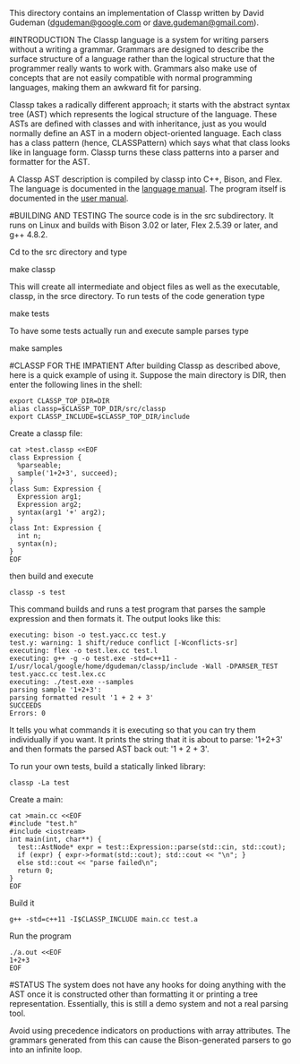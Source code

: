This directory contains an implementation of Classp written by David Gudeman
(dgudeman@google.com or dave.gudeman@gmail.com).

#INTRODUCTION
The Classp language is a system for writing parsers without a writing a grammar.
Grammars are designed to describe the surface structure of a language rather
than the logical structure that the programmer really wants to work with.
Grammars also make use of concepts that are not easily compatible with normal
programming languages, making them an awkward fit for parsing.

Classp takes a radically different approach; it starts with the abstract
syntax tree (AST) which represents the logical structure of the language.
These ASTs are defined with classes and with inheritance, just as you would
normally define an AST in a modern object-oriented language. Each class
has a class pattern (hence, CLASSPattern) which says what that class looks
like in language form. Classp turns these class patterns into a parser and
formatter for the AST.

A Classp AST description is compiled by classp into C++, Bison, and Flex.
The language is documented in the [language manual](https://docs.google.com/document/d/1hqtbPkKbA5janVVb0xEXg4n1nGKs3tCgijK2PFRCx2k/edit?usp=sharing).
The program itself is documented in the [user manual](https://docs.google.com/document/d/1Qq3R87a-_Aru8DXXVpxM35y5rWWwrJ1tpKoWs3y0o1U/edit?usp=sharing).

#BUILDING AND TESTING
The source code is in the src subdirectory. It runs on Linux and builds with Bison 3.02
or later, Flex 2.5.39 or later, and g++ 4.8.2.

Cd to the src directory and type

  make classp

This will create all intermediate and object files as well as the executable,
classp, in the srce directory. To run tests of the code generation type

  make tests

To have some tests actually run and execute sample parses type

  make samples

#CLASSP FOR THE IMPATIENT
After building Classp as described above, here is a quick example of using it. Suppose
the main directory is DIR, then enter the following lines in the shell:
```
export CLASSP_TOP_DIR=DIR
alias classp=$CLASSP_TOP_DIR/src/classp
export CLASSP_INCLUDE=$CLASSP_TOP_DIR/include
```
Create a classp file:
```
cat >test.classp <<EOF
class Expression {
  %parseable;
  sample('1+2+3', succeed);
}
class Sum: Expression {
  Expression arg1;
  Expression arg2;
  syntax(arg1 '+' arg2);
}
class Int: Expression {
  int n;
  syntax(n);
}
EOF
```
then build and execute
```
classp -s test
```
This command builds and runs a test program that parses the sample expression
and then formats it. The output looks like this:
```
executing: bison -o test.yacc.cc test.y
test.y: warning: 1 shift/reduce conflict [-Wconflicts-sr]
executing: flex -o test.lex.cc test.l
executing: g++ -g -o test.exe -std=c++11 -I/usr/local/google/home/dgudeman/classp/include -Wall -DPARSER_TEST test.yacc.cc test.lex.cc
executing: ./test.exe --samples
parsing sample '1+2+3':
parsing formatted result '1 + 2 + 3'
SUCCEEDS
Errors: 0
```
It tells you what commands it is executing so that you can try them
individually if you want. It prints the string that it is about to
parse: '1+2+3' and then formats the parsed AST back out: '1 + 2 + 3'.

To run your own tests, build a statically linked library:
```
classp -La test
```
Create a main:
```
cat >main.cc <<EOF
#include "test.h"
#include <iostream>
int main(int, char**) {
  test::AstNode* expr = test::Expression::parse(std::cin, std::cout);
  if (expr) { expr->format(std::cout); std::cout << "\n"; }
  else std::cout << "parse failed\n";
  return 0;
}
EOF
```
Build it
```
g++ -std=c++11 -I$CLASSP_INCLUDE main.cc test.a
```
Run the program
```
./a.out <<EOF
1+2+3
EOF
```

#STATUS
The system does not have any hooks for doing anything with the AST once it
is constructed other than formatting it or printing a tree representation.
Essentially, this is still a demo system and not a real parsing tool.

Avoid using precedence indicators on productions with array attributes. The
grammars generated from this can cause the Bison-generated parsers to go
into an infinite loop.
